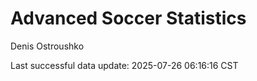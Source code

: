 # Advanced Soccer Statistics
Denis Ostroushko

<!-- gfm -->

Last successful data update: 2025-07-26 06:16:16 CST
